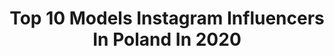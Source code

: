 ---
title: Top 10 Models Instagram Influencers In Poland In 2020
description: >-
  Find top models Instagram influencers in Poland in 2020. Most popular hashtags: #portrait #smile #outfit #warsaw.
platform: Instagram
profiles:
  - username: "evii.pl"
    fullname: >-
      Evelina
    location: "Poland"
    followers: 6622
    engagement: 1520
    commentsToLikes: 0.083697
    id: ck8t7c3y5g9zy0j78nxsv372k
    verified: false
    hashtags: "#poco, #makija, #blackandwhite, #pozytywnie"
  - username: "natalia.pigula"
    fullname: >-
      Natalia Piguła
    location: "Poland"
    followers: 9194
    engagement: 1649
    commentsToLikes: 0.046494
    id: ck5c9snjec1l40i11b9ucuwuw
    verified: false
    hashtags: "#podr, #zmianaczasu, #portrait, #stok"
  - username: "ulubiony_optometrysta"
    fullname: >-
      Emil Iman
    location: "Poland"
    followers: 28335
    engagement: 789
    commentsToLikes: 0.029805
    id: ck6u899nlq6uc0j71o5gfoolt
    verified: false
    hashtags: "#prada, #home, #eyewear, #chill"
  - username: "wiktoria.schab"
    fullname: >-
      WIKTORIA SCHAB
    location: "Poland"
    followers: 20265
    engagement: 486
    commentsToLikes: 0.078619
    id: ck602s6eciuvu0i14o1u4btc9
    verified: false
    hashtags: "#shoot, #natural, #mango, #juicedetox"
  - username: "roxy.jacobs"
    fullname: >-
      Roxy Jacobs
    location: "Poland"
    followers: 29638
    engagement: 368
    commentsToLikes: 0.129423
    id: ckaoswbcftb4k0i78o10yq3ai
    verified: false
    hashtags: "#look, #sombre, #sugarbodyscrub, #frankivsk"
  - username: "biernatagata"
    fullname: >-
      MISS WORLD POLAND 2018👑
    location: "Poland"
    followers: 82032
    engagement: 326
    commentsToLikes: 0.089927
    id: ck0udl13djf8y0i196fnwovvx
    verified: true
    hashtags: "#gymismyhome, #healthy, #lips, #lipstick"
  - username: "halinkawisniewska"
    fullname: >-
      Halinka Wisniewska
    location: "Poland"
    followers: 229225
    engagement: 297
    commentsToLikes: 0.050785
    id: ck5hkm49sio8z0i11rjfx7rmd
    verified: false
    hashtags: "#sugarbabe, #lashesextension, #koszulka, #lunchtime"
  - username: "kristopko"
    fullname: >-
      stratenyvosvete.eu
    location: "Poland"
    followers: 6183
    engagement: 910
    commentsToLikes: 0.112343
    id: ck5c0gu0yt3ze0i11d5j7dnty
    verified: false
    hashtags: "#kawa, #cupofcoffee, #menwithcoffee, #enjoylife"
  - username: "sabrinalou28"
    fullname: >-
      𝙎𝙖𝙗𝙧𝙞𝙣𝙖 👑
    location: "Poland"
    followers: 21570
    engagement: 476
    commentsToLikes: 0.072273
    id: ck5zntvfcp59k0i14whtwwcm6
    verified: false
    hashtags: "#antalya, #motorsport, #stayathome, #thirstythursday"
  - username: "ewalubert"
    fullname: >-
      FitMama Ewa Lubert
    location: "Poland"
    followers: 28024
    engagement: 324
    commentsToLikes: 0.138613
    id: ck0u7uyjd5q190i19o1q7rnkm
    verified: false
    hashtags: "#loveanimals, #fitnessmodel, #jamnik, #animalworld"
---